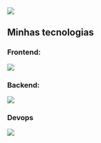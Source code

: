 ###
<img src="https://github.com/user-attachments/assets/bdf4361b-b751-4f2c-bdc6-0d68e9d029f1">

###

<h2 align="left">Minhas tecnologias</h2>

<h3 align="left">Frontend:</h3>
<img src="https://go-skill-icons.vercel.app/api/icons?i=html,css,js,tailwind,nextjs,react&titles=true">
<h3 align="left">Backend:</h3>
<img src="https://go-skill-icons.vercel.app/api/icons?i=golang,gin,ts,express,prisma,postgres,jwt">
<h3 align="left">Devops</h3>
<img src="https://go-skill-icons.vercel.app/api/icons?i=docker,git,nginx,linux,github">
